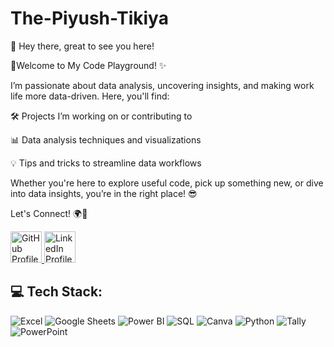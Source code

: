# The-Piyush-Tikiya

👋 Hey there, great to see you here! 

 🚀Welcome to My Code Playground! ✨

  I’m passionate about data analysis, uncovering insights, and making work life more data-driven. Here, you'll find:

 🛠️ Projects I’m working on or contributing to
 
 📊 Data analysis techniques and visualizations

 💡 Tips and tricks to streamline data workflows

  Whether you're here to explore useful code, pick up something new, or dive into data insights, you’re in the right place! 😎


  Let's Connect! 🌍🔗
 

<a href="https://github.com/Piyush-tikiya" target="_blank">
    <img src="https://github.githubassets.com/images/modules/logos_page/GitHub-Mark.png" alt="GitHub Profile" width="50">
</a>


<a href="https://www.linkedin.com/in/piyushtikiya07" target="_blank">
    <img src="https://upload.wikimedia.org/wikipedia/commons/c/ca/LinkedIn_logo_initials.png" alt="LinkedIn Profile" width="50">
</a>







## 💻 Tech Stack:  

![Excel](https://img.shields.io/badge/Excel-217346?logo=microsoft-excel&logoColor=white)
![Google Sheets](https://img.shields.io/badge/Google%20Sheets-34A853?logo=google-sheets&logoColor=white)
![Power BI](https://img.shields.io/badge/Power%20BI-F2C811?logo=powerbi&logoColor=black) 
![SQL](https://img.shields.io/badge/SQL-4479A1?logo=microsoft-sql-server&logoColor=white) 
![Canva](https://img.shields.io/badge/Canva-00C4CC?logo=canva&logoColor=white)
![Python](https://img.shields.io/badge/Python-3776AB?logo=python&logoColor=white) 
![Tally](https://img.shields.io/badge/Tally-FF6F00?logo=tally&logoColor=white)
![PowerPoint](https://img.shields.io/badge/PowerPoint-B7472A?logo=microsoft-powerpoint&logoColor=white)



